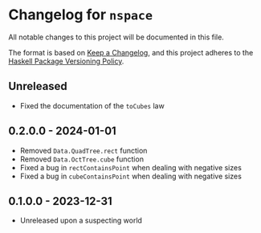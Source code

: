 # Changelog for `nspace`

All notable changes to this project will be documented in this file.

The format is based on [Keep a Changelog](https://keepachangelog.com/en/1.0.0/),
and this project adheres to the
[Haskell Package Versioning Policy](https://pvp.haskell.org/).


## Unreleased

- Fixed the documentation of the `toCubes` law


## 0.2.0.0 - 2024-01-01

- Removed `Data.QuadTree.rect` function
- Removed `Data.OctTree.cube` function
- Fixed a bug in `rectContainsPoint` when dealing with negative sizes
- Fixed a bug in `cubeContainsPoint` when dealing with negative sizes


## 0.1.0.0 - 2023-12-31

- Unreleased upon a suspecting world

